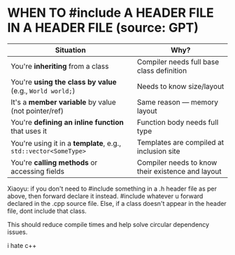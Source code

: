 # WHEN TO #include A HEADER FILE IN A HEADER FILE (source: GPT)

| Situation                                                        | Why?                                              |
| ---------------------------------------------------------------- | ------------------------------------------------- |
| You're **inheriting** from a class                               | Compiler needs full base class definition         |
| You're **using the class by value** (e.g., `World world;`)       | Needs to know size/layout                         |
| It's a **member variable** by value (not pointer/ref)            | Same reason — memory layout                       |
| You're **defining an inline function** that uses it              | Function body needs full type                     |
| You're using it in a **template**, e.g., `std::vector<SomeType>` | Templates are compiled at inclusion site          |
| You're **calling methods** or accessing fields                   | Compiler needs to know their existence and layout |

Xiaoyu: if you don't need to #include something in a .h header file as per above, then forward declare it instead. #include whatever u forward declared in the .cpp source file. Else, if a class doesn't appear in the header file, dont include that class.

This should reduce compile times and help solve circular dependency issues.

i hate c++
